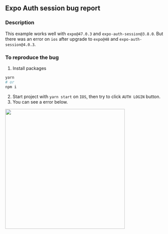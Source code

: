 ## Expo Auth session bug report

### Description

This example works well with `expo@47.0.3` and `expo-auth-session@3.8.0`. But there was an error on `ios` after upgrade to `expo@48` and `expo-auth-session@4.0.3`.

### To reproduce the bug

1. Install packages

```sh
yarn
# or
npm i
```

2. Start project with `yarn start` on `IOS`, then try to click `AUTH LOGIN` button.
3. You can see a error below.

<img width="381" src="https://user-images.githubusercontent.com/58724686/221757058-f4a2251a-c49a-443e-8723-75237f9b5692.png">
